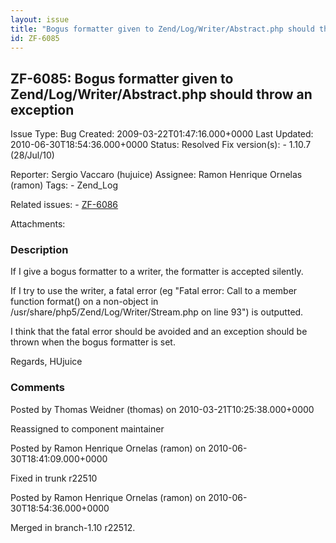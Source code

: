 ```yaml
---
layout: issue
title: "Bogus formatter given to Zend/Log/Writer/Abstract.php should throw an exception"
id: ZF-6085
---
```


ZF-6085: Bogus formatter given to Zend/Log/Writer/Abstract.php should throw an exception
----------------------------------------------------------------------------------------

 Issue Type: Bug Created: 2009-03-22T01:47:16.000+0000 Last Updated: 2010-06-30T18:54:36.000+0000 Status: Resolved Fix version(s): - 1.10.7 (28/Jul/10)
 
 Reporter:  Sergio Vaccaro (hujuice)  Assignee:  Ramon Henrique Ornelas (ramon)  Tags: - Zend\_Log
 
 Related issues: - [ZF-6086](/issues/browse/ZF-6086)
 
 Attachments: 
### Description

If I give a bogus formatter to a writer, the formatter is accepted silently.

If I try to use the writer, a fatal error (eg "Fatal error: Call to a member function format() on a non-object in /usr/share/php5/Zend/Log/Writer/Stream.php on line 93") is outputted.

I think that the fatal error should be avoided and an exception should be thrown when the bogus formatter is set.

Regards, HUjuice

 

 

### Comments

Posted by Thomas Weidner (thomas) on 2010-03-21T10:25:38.000+0000

Reassigned to component maintainer

 

 

Posted by Ramon Henrique Ornelas (ramon) on 2010-06-30T18:41:09.000+0000

Fixed in trunk r22510

 

 

Posted by Ramon Henrique Ornelas (ramon) on 2010-06-30T18:54:36.000+0000

Merged in branch-1.10 r22512.

 

 